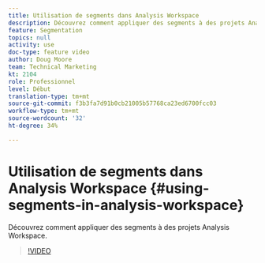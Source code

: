```yaml
---
title: Utilisation de segments dans Analysis Workspace
description: Découvrez comment appliquer des segments à des projets Analysis Workspace.
feature: Segmentation
topics: null
activity: use
doc-type: feature video
author: Doug Moore
team: Technical Marketing
kt: 2104
role: Professionnel
level: Début
translation-type: tm+mt
source-git-commit: f3b3fa7d91b0cb21005b57768ca23ed6700fcc03
workflow-type: tm+mt
source-wordcount: '32'
ht-degree: 34%

---
```



# Utilisation de segments dans Analysis Workspace {#using-segments-in-analysis-workspace}

Découvrez comment appliquer des segments à des projets Analysis Workspace.

>[!VIDEO](https://video.tv.adobe.com/v/23977/?quality=12)